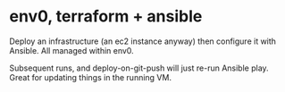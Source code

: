 # env0, terraform + ansible

Deploy an infrastructure (an ec2 instance anyway) then configure it with Ansible. All managed within env0.

Subsequent runs, and deploy-on-git-push will just re-run Ansible play. Great for updating things in the running VM.
